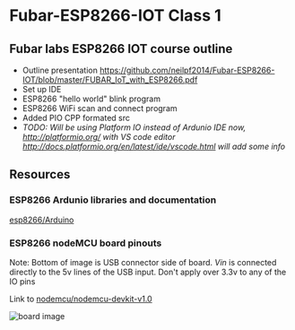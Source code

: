 # **Fubar-ESP8266-IOT Class 1**

## Fubar labs ESP8266 IOT course outline

- Outline presentation https://github.com/neilpf2014/Fubar-ESP8266-IOT/blob/master/FUBAR_IoT_with_ESP8266.pdf
- Set up IDE
- ESP8266 "hello world" blink program
- ESP8266 WiFi scan and connect program
- Added PIO CPP formated src
- *TODO: Will be using Platform IO instead of Ardunio IDE now, http://platformio.org/ with VS code editor http://docs.platformio.org/en/latest/ide/vscode.html* *will add some info*

## Resources

### ESP8266 Ardunio libraries and documentation

[esp8266/Arduino](https://github.com/esp8266/Arduino)

### ESP8266 nodeMCU board pinouts

Note: Bottom of image is USB connector side of board.  *Vin* is connected directly to the 5v lines of the USB input. Don't apply over 3.3v to any of the IO pins

Link to [nodemcu/nodemcu-devkit-v1.0](https://github.com/nodemcu/nodemcu-devkit-v1.0)

![board image](https://raw.githubusercontent.com/nodemcu/nodemcu-devkit-v1.0/master/Documents/NODEMCU_DEVKIT_V1.0_PINMAP.png)
